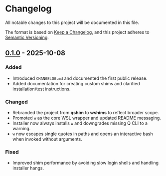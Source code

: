 # Changelog

All notable changes to this project will be documented in this file.

The format is based on [Keep a Changelog](https://keepachangelog.com/en/1.0.0/),
and this project adheres to [Semantic Versioning](https://semver.org/spec/v2.0.0.html).

## [0.1.0] - 2025-10-08

### Added
- Introduced `CHANGELOG.md` and documented the first public release.
- Added documentation for creating custom shims and clarified installation/test instructions.

### Changed
- Rebranded the project from **qshim** to **wshims** to reflect broader scope.
- Promoted `w` as the core WSL wrapper and updated README messaging.
- Installer now always installs `w` and downgrades missing Q CLI to a warning.
- `w` now escapes single quotes in paths and opens an interactive bash when invoked without arguments.

### Fixed
- Improved shim performance by avoiding slow login shells and handling installer hangs.

[0.1.0]: https://github.com/tommcd/wshims/releases/tag/v0.1.0
